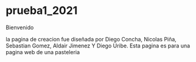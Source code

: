 # prueba1_2021
Bienvenido

la pagina de creacion fue diseñada por Diego Concha, Nicolas Piña, Sebastian Gomez, Aldair Jimenez Y Diego Uribe.
Esta pagina es para una pagina web de una pasteleria 

